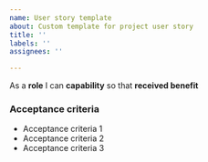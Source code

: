 ```yaml
---
name: User story template
about: Custom template for project user story
title: ''
labels: ''
assignees: ''

---
```


As a **role** I can **capability** so that **received benefit**

 ### Acceptance criteria 


- Acceptance criteria 1
- Acceptance criteria 2
- Acceptance criteria 3
